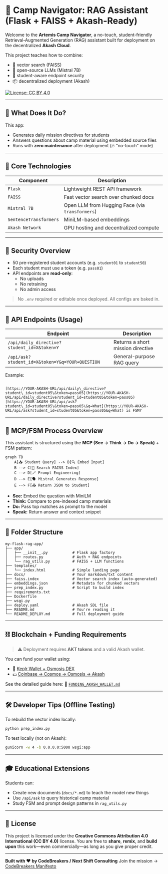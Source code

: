 
# 🧭 Camp Navigator: RAG Assistant (Flask + FAISS + Akash-Ready)

Welcome to the **Artemis Camp Navigator**, a no-touch, student-friendly Retrieval-Augmented Generation (RAG) assistant built for deployment on the decentralized **Akash Cloud**.

This project teaches how to combine:
- 🧠 vector search (FAISS)
- 🤖 open-source LLMs (Mistral 7B)
- 🔐 student-aware endpoint security
- 📦 decentralized deployment (Akash)

[![License: CC BY 4.0](https://img.shields.io/badge/License-CC%20BY%204.0-lightgrey.svg)](https://creativecommons.org/licenses/by/4.0/)

---

## 🧠 What Does It Do?

This app:
- Generates daily mission directives for students
- Answers questions about camp material using embedded source files
- Runs with **zero maintenance** after deployment (🔥 “no-touch” mode)

---

## 🧩 Core Technologies

| Component          | Description                               |
|--------------------|-------------------------------------------|
| `Flask`            | Lightweight REST API framework            |
| `FAISS`            | Fast vector search over chunked docs      |
| `Mistral 7B`       | Open LLM from Hugging Face (via `transformers`) |
| `SentenceTransformers` | MiniLM-based embeddings                |
| `Akash Network`    | GPU hosting and decentralized compute     |

---

## 🔐 Security Overview

- 50 pre-registered student accounts (e.g. `student01` to `student50`)
- Each student must use a token (e.g. `pass01`)
- API endpoints are **read-only**:
  - No uploads
  - No retraining
  - No admin access

> No `.env` required or editable once deployed. All configs are baked in.

---

## 🚀 API Endpoints (Usage)

| Endpoint | Description |
|----------|-------------|
| `/api/daily_directive?student_id=X&token=Y` | Returns a short mission directive |
| `/api/ask?student_id=X&token=Y&q=YOUR+QUESTION` | General-purpose RAG query |

Example:

```

[https://YOUR-AKASH-URL/api/daily\_directive?student\_id=student05\&token=pass05](https://YOUR-AKASH-URL/api/daily_directive?student_id=student05&token=pass05)
[https://YOUR-AKASH-URL/api/ask?student\_id=student05\&token=pass05\&q=What](https://YOUR-AKASH-URL/api/ask?student_id=student05&token=pass05&q=What) is FSM?

````

---

## 🧠 MCP/FSM Process Overview

This assistant is structured using the **MCP (See → Think → Do → Speak)** + FSM pattern:

```mermaid
graph TD
    A[📥 Student Query] --> B[🔍 Embed Input]
    B --> C[🧠 Search FAISS Index]
    C --> D[🪄 Prompt Engineering]
    D --> E[🗣️ Mistral Generates Response]
    E --> F[📤 Return JSON to Student]
````

* **See:** Embed the question with MiniLM
* **Think:** Compare to pre-indexed camp materials
* **Do:** Pass top matches as prompt to the model
* **Speak:** Return answer and context snippet

---

## 📁 Folder Structure

```
my-flask-rag-app/
├── app/
│   ├── __init__.py           # Flask app factory
│   ├── routes.py             # Auth + RAG endpoints
│   └── rag_utils.py          # FAISS + LLM functions
├── templates/
│   └── index.html            # Simple landing page
├── docs/                     # Your markdown/txt content
├── faiss.index               # Vector search index (auto-generated)
├── embeddings.json           # Metadata for chunked vectors
├── prep_index.py             # Script to build index
├── requirements.txt
├── Dockerfile
├── wsgi.py
├── deploy.yaml               # Akash SDL file
├── README.md                 # You're reading it
└── README_DEPLOY.md          # Full deployment guide
```

---

## ⛓️ Blockchain + Funding Requirements

> ⚠️ Deployment requires **AKT tokens** and a valid Akash wallet.

You can fund your wallet using:

* 🧬 [Keplr Wallet + Osmosis DEX](https://app.osmosis.zone/)
* 💵 [Coinbase → Cosmos → Osmosis → Akash](https://akash.network/blog)

See the detailed guide here:
📘 [`FUNDING_AKASH_WALLET.md`](FUNDING_AKASH_WALLET.md)

---

## 🛠️ Developer Tips (Offline Testing)

To rebuild the vector index locally:

```bash
python prep_index.py
```

To test locally (not on Akash):

```bash
gunicorn -w 4 -b 0.0.0.0:5000 wsgi:app
```



---

## 🎓 Educational Extensions

Students can:

* Create new documents (`docs/*.md`) to teach the model new things
* Use `/api/ask` to query historical camp material
* Study FSM and prompt design patterns in `rag_utils.py`

---

## 📜 License

This project is licensed under the **Creative Commons Attribution 4.0 International (CC BY 4.0)** license. You are free to **share**, **remix**, and **build upon** this work—even commercially—as long as you give proper credit.

---

**Built with ❤️ by CodeBreakers / Next Shift Consulting**
Join the mission → [CodeBreakers Manifesto](terms/CodeBreakers_Manifesto.md)


